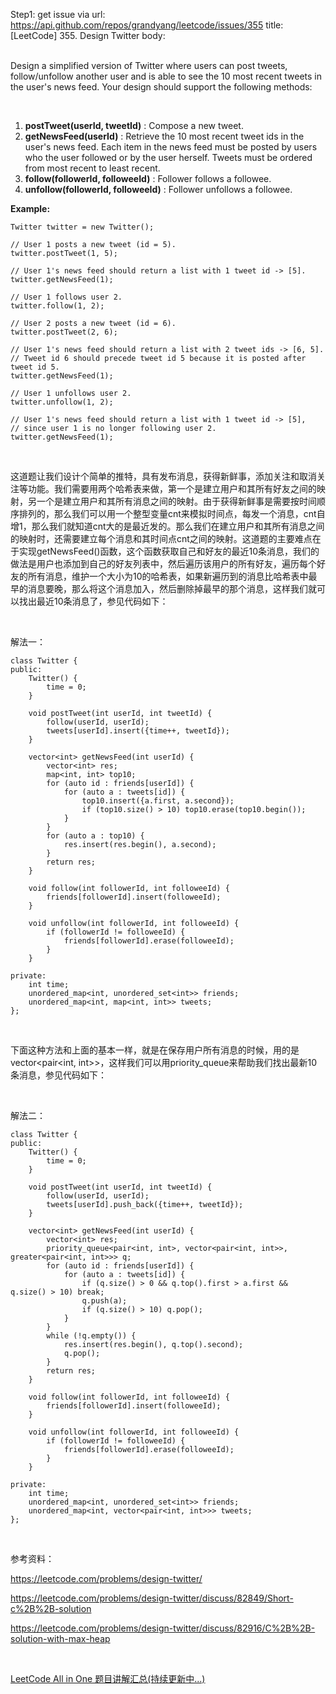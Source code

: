 Step1: get issue via url: https://api.github.com/repos/grandyang/leetcode/issues/355 
 title:[LeetCode] 355. Design Twitter 
 body:  
  

Design a simplified version of Twitter where users can post tweets, follow/unfollow another user and is able to see the 10 most recent tweets in the user's news feed. Your design should support the following methods:

 

  1. **postTweet(userId, tweetId)** : Compose a new tweet.
  2. **getNewsFeed(userId)** : Retrieve the 10 most recent tweet ids in the user's news feed. Each item in the news feed must be posted by users who the user followed or by the user herself. Tweets must be ordered from most recent to least recent.
  3. **follow(followerId, followeeId)** : Follower follows a followee.
  4. **unfollow(followerId, followeeId)** : Follower unfollows a followee.



**Example:**
    
    
    Twitter twitter = new Twitter();
    
    // User 1 posts a new tweet (id = 5).
    twitter.postTweet(1, 5);
    
    // User 1's news feed should return a list with 1 tweet id -> [5].
    twitter.getNewsFeed(1);
    
    // User 1 follows user 2.
    twitter.follow(1, 2);
    
    // User 2 posts a new tweet (id = 6).
    twitter.postTweet(2, 6);
    
    // User 1's news feed should return a list with 2 tweet ids -> [6, 5].
    // Tweet id 6 should precede tweet id 5 because it is posted after tweet id 5.
    twitter.getNewsFeed(1);
    
    // User 1 unfollows user 2.
    twitter.unfollow(1, 2);
    
    // User 1's news feed should return a list with 1 tweet id -> [5],
    // since user 1 is no longer following user 2.
    twitter.getNewsFeed(1);
    

 

这道题让我们设计个简单的推特，具有发布消息，获得新鲜事，添加关注和取消关注等功能。我们需要用两个哈希表来做，第一个是建立用户和其所有好友之间的映射，另一个是建立用户和其所有消息之间的映射。由于获得新鲜事是需要按时间顺序排列的，那么我们可以用一个整型变量cnt来模拟时间点，每发一个消息，cnt自增1，那么我们就知道cnt大的是最近发的。那么我们在建立用户和其所有消息之间的映射时，还需要建立每个消息和其时间点cnt之间的映射。这道题的主要难点在于实现getNewsFeed()函数，这个函数获取自己和好友的最近10条消息，我们的做法是用户也添加到自己的好友列表中，然后遍历该用户的所有好友，遍历每个好友的所有消息，维护一个大小为10的哈希表，如果新遍历到的消息比哈希表中最早的消息要晚，那么将这个消息加入，然后删除掉最早的那个消息，这样我们就可以找出最近10条消息了，参见代码如下：

 

解法一：
    
    
    class Twitter {
    public:
        Twitter() {
            time = 0;
        }
        
        void postTweet(int userId, int tweetId) {
            follow(userId, userId);
            tweets[userId].insert({time++, tweetId});
        }
        
        vector<int> getNewsFeed(int userId) {
            vector<int> res;
            map<int, int> top10;
            for (auto id : friends[userId]) {
                for (auto a : tweets[id]) {
                    top10.insert({a.first, a.second});
                    if (top10.size() > 10) top10.erase(top10.begin());
                }
            }
            for (auto a : top10) {
                res.insert(res.begin(), a.second);
            }
            return res;
        }
        
        void follow(int followerId, int followeeId) {
            friends[followerId].insert(followeeId);
        }
        
        void unfollow(int followerId, int followeeId) {
            if (followerId != followeeId) {
                friends[followerId].erase(followeeId);
            }
        }
        
    private:
        int time;
        unordered_map<int, unordered_set<int>> friends;
        unordered_map<int, map<int, int>> tweets;
    };

 

下面这种方法和上面的基本一样，就是在保存用户所有消息的时候，用的是vector<pair<int, int>>，这样我们可以用priority_queue来帮助我们找出最新10条消息，参见代码如下：

 

解法二：
    
    
    class Twitter {
    public:
        Twitter() {
            time = 0;
        }
        
        void postTweet(int userId, int tweetId) {
            follow(userId, userId);
            tweets[userId].push_back({time++, tweetId});
        }
        
        vector<int> getNewsFeed(int userId) {
            vector<int> res;
            priority_queue<pair<int, int>, vector<pair<int, int>>, greater<pair<int, int>>> q;
            for (auto id : friends[userId]) {
                for (auto a : tweets[id]) {
                    if (q.size() > 0 && q.top().first > a.first && q.size() > 10) break;
                    q.push(a);
                    if (q.size() > 10) q.pop();
                }
            }
            while (!q.empty()) {
                res.insert(res.begin(), q.top().second);
                q.pop();
            }
            return res;
        }
        
        void follow(int followerId, int followeeId) {
            friends[followerId].insert(followeeId);
        }
        
        void unfollow(int followerId, int followeeId) {
            if (followerId != followeeId) {
                friends[followerId].erase(followeeId);
            }
        }
        
    private:
        int time;
        unordered_map<int, unordered_set<int>> friends;
        unordered_map<int, vector<pair<int, int>>> tweets;
    };

 

参考资料：

<https://leetcode.com/problems/design-twitter/>

<https://leetcode.com/problems/design-twitter/discuss/82849/Short-c%2B%2B-solution>

<https://leetcode.com/problems/design-twitter/discuss/82916/C%2B%2B-solution-with-max-heap>

 

[LeetCode All in One 题目讲解汇总(持续更新中...)](http://www.cnblogs.com/grandyang/p/4606334.html)
